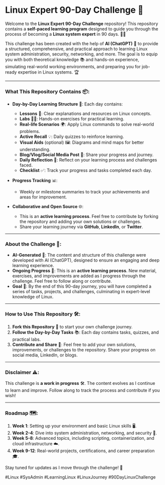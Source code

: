 # Linux Expert 90-Day Challenge 🚀

Welcome to the **Linux Expert 90-Day Challenge** repository! This repository contains a **self-paced learning program** designed to guide you through the process of becoming a **Linux system expert** in 90 days. 🧑‍💻

This challenge has been created with the help of **AI (ChatGPT)** 🤖 to provide a structured, comprehensive, and practical approach to learning Linux system administration, security, networking, and more. The goal is to equip you with both theoretical knowledge 📚 and hands-on experience, simulating real-world working environments, and preparing you for job-ready expertise in Linux systems. 🏆

---

### What This Repository Contains 📦:
- **Day-by-Day Learning Structure** 📅: Each day contains:
  - **Lessons** 📖: Clear explanations and resources on Linux concepts.
  - **Labs** 🧑‍🔬: Hands-on exercises for practical learning.
  - **Real-life Scenarios** 🌍: Apply Linux commands to solve real-world problems.
  - **Active Recall** 💡: Daily quizzes to reinforce learning.
  - **Visual Aids** (optional) 🖼️: Diagrams and mind maps for better understanding.
  - **Blog/Vlog/Social Media Post** 📝: Share your progress and journey.
  - **Daily Reflection** 🧘: Reflect on your learning process and challenges faced.
  - **Checklist** ✅: Track your progress and tasks completed each day.

- **Progress Tracking** 📊:
  - Weekly or milestone summaries to track your achievements and areas for improvement.

- **Collaborative and Open Source** 🌐:
  - This is an **active learning process**. Feel free to contribute by forking the repository and adding your own solutions or challenges.
  - Share your learning journey via **GitHub**, **LinkedIn**, or **Twitter**.

---

### About the Challenge 🎯:
- **AI-Generated** 🤖: The content and structure of this challenge were developed with AI (ChatGPT), designed to ensure an engaging and deep learning experience.
- **Ongoing Progress** 🔄: This is an **active learning process**. New material, exercises, and improvements are added as I progress through the challenge. Feel free to follow along or contribute.
- **Goal** 🎯: By the end of this 90-day journey, you will have completed a series of tasks, projects, and challenges, culminating in expert-level knowledge of Linux.

---

### How to Use This Repository 🛠️:
1. **Fork this Repository** 🍴 to start your own challenge journey.
2. **Follow the Day-by-Day Tasks** 📚: Each day contains tasks, quizzes, and practical labs.
3. **Contribute and Share** 🤝: Feel free to add your own solutions, improvements, or challenges to the repository. Share your progress on social media, LinkedIn, or blogs.

---

### Disclaimer ⚠️:
This challenge is **a work in progress** 🛠️. The content evolves as I continue to learn and improve. Follow along to track the process and contribute if you wish!

---

### Roadmap 🗺️:
1. **Week 1**: Setting up your environment and basic Linux skills 🖥️.
2. **Week 2-4**: Dive into system administration, networking, and security 🔐.
3. **Week 5-8**: Advanced topics, including scripting, containerization, and cloud infrastructure ☁️.
4. **Week 9-12**: Real-world projects, certifications, and career preparation 🎓.

Stay tuned for updates as I move through the challenge! 🚀

#Linux #SysAdmin #LearningLinux #LinuxJourney #90DayLinuxChallenge

